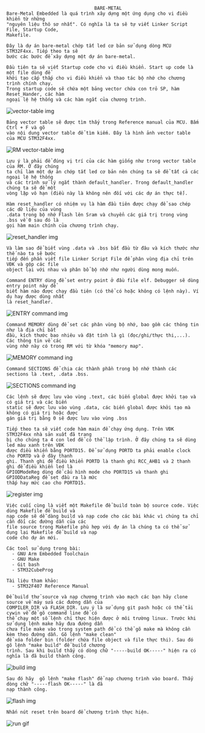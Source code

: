                                     BARE-METAL
    Bare-Metal Embedded là quá trình xây dựng một ứng dụng cho vi điều khiển từ những 
    "nguyên liệu thô sơ nhất". Có nghĩa là ta sẽ tự viết Linker Script File, Startup Code,
    Makefile.

    Đây là dự án bare-metal chớp tắt led cơ bản sử dụng dòng MCU STM32F4xx. Tiếp theo ta sẽ 
    bước các bước để xây dựng một dự án bare-metal.

    Đầu tiên ta sẽ viết Startup code cho vi điều khiển. Start up code là một file dùng để 
    khởi tạo cấp thấp cho vi điều khiển và thao tác bộ nhớ cho chương trình chính chạy. 
    Trong startup code sẽ chứa một bảng vector chứa con trỏ SP, hàm Reset_Hander, các hàm 
    ngoại lệ hệ thống và các hàm ngắt của chương trình.

![vector-table img](https://github.com/VietY2000/BARE_METAl/blob/master/doc/vector_table.PNG)

    Bảng vector table sẽ được tìm thấy trong Reference manual của MCU. Bấm Ctrl + F và gõ
    vào nội dung vector table để tìm kiếm. Đây là hình ảnh vector table của MCU STM32F4xx. 
    
![RM vector-table img](https://github.com/VietY2000/BARE_METAl/blob/master/doc/rm_vector_table.PNG)

    Lưu ý là phải để đúng vị trí của các hàm giống như trong vector table của RM. Ở đây chúng
    ta chỉ làm một dự án chớp tắt led cơ bản nên chúng ta sẽ để tất cả các ngoại lệ hệ thống 
    và các trình sử lý ngắt thành default_handler. Trong default_handler chúng ta sẽ để một 
    vòng lặp vô hạn (điều này là không nên đối với các dự án thực tế). 
   
    Hàm reset_handler có nhiệm vụ là hàm đầu tiên được chạy để sao chép các dữ liệu của vùng 
    .data trong bộ nhớ Flash lên Sram và chuyển các giá trị trong vùng .bss về 0 sau đó là 
    gọi hàm main chính của chương trình chạy. 
    
![reset_handler img](https://github.com/VietY2000/BARE_METAl/blob/master/doc/reset_handler.PNG)

    Và làm sao để biết vùng .data và .bss bắt đầu từ đâu và kích thước như thế nào ta sẽ bước
    tiếp đến phần viết file Linker Script File để phân vùng địa chỉ trên VĐK và gộp các file 
    object lại với nhau và phân bổ bộ nhớ như người dùng mong muốn.

    Command ENTRY dùng để set entry point ở đầu file elf. Debugger sẽ dùng entry point này để
    biết hàm nào được chạy đầu tiên (có thể có hoặc không có lệnh này). Ví dụ hay được dùng nhất
    là reset_handler.

![ENTRY command img](https://github.com/VietY2000/BARE_METAl/blob/master/doc/ENTRY.PNG)

    Command MEMORY dùng để set các phân vùng bộ nhớ, bao gồm các thông tin như là địa chỉ bắt
    đầu, kích thước bao nhiêu và đặt tính là gì (đọc/ghi/thực thi,...). Các thông tin về các
    vùng nhớ này có trong RM với từ khóa "memory map".


![MEMORY command ing](https://github.com/VietY2000/BARE_METAl/blob/master/doc/MEMORY.PNG)


    Command SECTIONS để chia các thành phần trong bộ nhớ thành các sections là .text, .data .bss. 
    
![SECTIONS command ing](https://github.com/VietY2000/BARE_METAl/blob/master/doc/SECTIONS.PNG)

    Các lệnh sẽ được lưu vào vùng .text, các biến global được khởi tạo và có giá trị và các biến 
    static sẽ được lưu vào vùng .data, các biến global được khởi tạo mà không có giá trị hoặc được
    gán giá trị bằng 0 sẽ được lưu vào vùng .bss

    Tiếp theo ta sẽ viết code hàm main để chạy ứng dụng. Trên VĐK STM32F4xx nhà sản xuất đã trang
    bị cho chúng ta 4 con led để có thể lập trình. Ở đây chúng ta sẽ dùng led màu xanh trên VĐK 
    được điều khiển bằng PORTD15. Để sử dụng PORTD ta phải enable clock cho PORTD và ở đây thanh 
    ghi. Thanh ghi để điều khiển PORTD là thanh ghi RCC_AHB1 và 2 thanh ghi để điều khiển led là
    GPIODModeReg dùng để cấu hình mode cho PORTD15 và thanh ghi GPIODDataReg để set đầu ra là mức
    thấp hay mức cao cho PORTD15.

![register img](https://github.com/VietY2000/BARE_METAl/blob/master/doc/register.PNG)

    Việc cuối cùng là viết một Makefile để build toàn bộ source code. Việc dùng Makefile để build và
    nạp code sẽ dễ dàng build và nạp code cho các bài khác vì chúng ta chỉ cần đổi các đường dẫn của các 
    file source trong Makefile phù hợp với đự án là chúng ta có thể sử dụng lại Makefile để build và nạp
    code cho dự án mới.

    Các tool sử dụng trong bài: 
      - GNU Arm Embedded Toolchain
      - GNU Make
      - Git bash
      - STM32CubeProg
    
    Tài liệu tham khảo:
      - STM32F407 Reference Manual

    Để build thử source và nạp chương trình vào mạch các bạn hãy clone source về máy sửa các đường dẫn của
    COMPILER_DIR và FLASH_DIR. Lưu ý là sử dụng git pash hoặc có thể tải cywin về để gõ command line để có 
    thể chạy một số lệnh chỉ thực hiện được ở môi trường linux. Trước khi sử dụng lệnh make hãy đưa đường dẫn
    chưa file make vào trong system path để có thể gõ make mà không cần kèm theo đường dẫn. Gõ lệnh "make clean" 
    để xóa folder bin (folder chứa file object và file thực thi). Sau đó gõ lệnh "make build" để build chương 
    trình. Sau khi build thấy có dòng chữ "-----build OK-----" hiện ra có nghĩa là đã build thành công.

![build img](https://github.com/VietY2000/BARE_METAl/blob/master/doc/build.PNG)

    Sau đó hãy  gõ lệnh "make flash" để nạp chương trình vào board. Thấy dòng chữ "-----flash OK-----" là đã 
    nạp thành công.

![flash img](https://github.com/VietY2000/BARE_METAl/blob/master/doc/flash.PNG)

    Nhấn nút reset trên board để chương trình thực hiện.

![run gif](https://github.com/VietY2000/BARE_METAl/blob/master/doc/run.gif)
